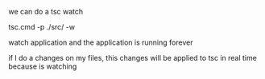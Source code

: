 we can do a tsc watch

tsc.cmd -p ./src/ -w

watch application and the application is running forever

if I do a changes on my files, this changes will be applied to tsc 
in real time because is watching
